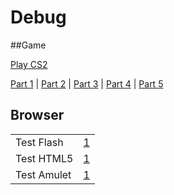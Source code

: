 # Debug

##Game

[Play CS2](http://terrytheplatypus.github.io/celibatesam2/index.html)

[Part 1](http://terrytheplatypus.github.io/celibatesam2/1.html) | [Part 2](http://terrytheplatypus.github.io/celibatesam2/2.html) | [Part 3](http://terrytheplatypus.github.io/celibatesam2/3.html) | [Part 4](http://terrytheplatypus.github.io/celibatesam2/4.html) | [Part 5](http://terrytheplatypus.github.io/celibatesam2/5.html)

## Browser
|   |   |
| ------- | -------- |
| Test Flash | [1](http://www.adobe.com/software/flash/about/) |
| Test HTML5 | [1](https://html5test.com/) |
| Test Amulet | [1](http://www.amulet.xyz/player.html?gist=3a44405a8346fe4db16f) |
